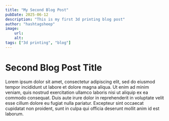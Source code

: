 ```yaml
---
title: "My Second Blog Post"
pubDate: 2025-06-12
description: "This is my first 3d printing blog post"
author: "hashtagsheep"
image:
    url:
    alt:
tags: ["3d printing", "blog"]
---
```


# Second Blog Post Title

Lorem ipsum dolor sit amet, consectetur adipiscing elit, sed do eiusmod tempor incididunt ut labore et dolore magna aliqua. Ut enim ad minim veniam, quis nostrud exercitation ullamco laboris nisi ut aliquip ex ea commodo consequat. Duis aute irure dolor in reprehenderit in voluptate velit esse cillum dolore eu fugiat nulla pariatur. Excepteur sint occaecat cupidatat non proident, sunt in culpa qui officia deserunt mollit anim id est laborum.